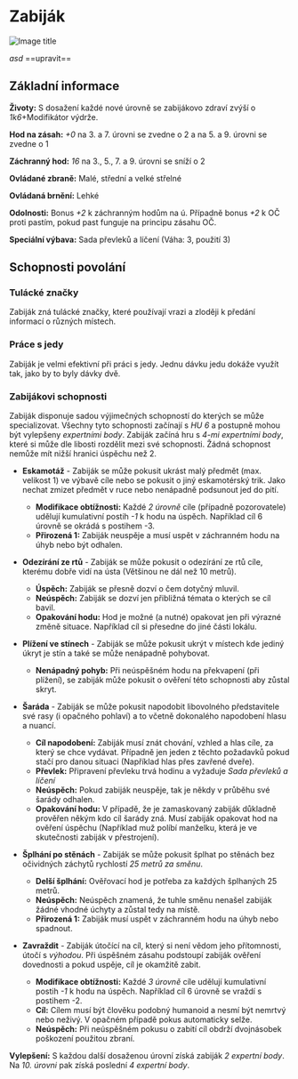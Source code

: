 # Zabiják

![Image title](/assets/classes/Assassin.jpeg)

*asd* ==upravit==

## Základní informace

**Životy:** S dosažení každé nové úrovně se zabijákovo zdraví zvýší o *1k6*+Modifikátor výdrže.

**Hod na zásah:** *+0* na 3. a 7. úrovni se zvedne o 2 a na 5. a 9. úrovni se zvedne o 1

**Záchranný hod:** *16* na 3., 5., 7. a 9. úrovni se sníží o 2

**Ovládané zbraně:** Malé, střední a velké střelné

**Ovládaná brnění:** Lehké

**Odolnosti:** Bonus *+2* k záchranným hodům na ú. Případně bonus *+2* k OČ proti pastím, pokud past funguje na principu zásahu OČ.

**Speciální výbava:** Sada převleků a líčení (Váha: 3, použití 3)

## Schopnosti povolání

### Tulácké značky

Zabiják zná tulácké značky, které používají vrazi a zloději k předání informací o různých místech.

### Práce s jedy

Zabiják je velmi efektivní při práci s jedy. Jednu dávku jedu dokáže využít tak, jako by to byly dávky dvě.

### Zabijákovi schopnosti

Zabiják disponuje sadou výjimečných schopností do kterých se může specializovat. Všechny tyto schopnosti začínají s *HU 6* a postupně mohou být vylepšeny *expertními body*. Zabiják začíná hru s *4-mi expertními body*, které si může dle libosti rozdělit mezi své schopnosti. Žádná schopnost nemůže mít nižší hranici úspěchu než 2.

- **Eskamotáž** - Zabiják se může pokusit ukrást malý předmět (max. velikost 1) ve výbavě cíle nebo se pokusit o jiný eskamotérský trik. Jako nechat zmizet předmět v ruce nebo nenápadně podsunout jed do pití.
    - **Modifikace obtížnosti:** Každé *2 úrovně* cíle (případně pozorovatele) udělují kumulativní postih *-1* k hodu na úspěch. Například cíl 6 úrovně se okrádá s postihem -3.
    - **Přirozená 1:** Zabiják neuspěje a musí uspět v záchranném hodu na úhyb nebo být odhalen.

- **Odezírání ze rtů** - Zabiják se může pokusit o odezírání ze rtů cíle, kterému dobře vidí na ústa (Většinou ne dál než 10 metrů).
    - **Úspěch:** Zabiják se přesně dozví o čem dotyčný mluvil.
    - **Neúspěch:** Zabiják se dozví jen přibližná témata o kterých se cíl bavil.
    - **Opakování hodu:** Hod je možné (a nutné) opakovat jen při výrazné změně situace. Například cíl si přesedne do jiné části lokálu.
- **Plížení ve stínech** - Zabiják se může pokusit ukrýt v místech kde jediný úkryt je stín a také se může nenápadně pohybovat.
    - **Nenápadný pohyb:** Při neúspěšném hodu na překvapení (při plížení), se zabiják může pokusit o ověření této schopnosti aby zůstal skryt.
- **Šaráda** - Zabiják se může pokusit napodobit libovolného představitele své rasy (i opačného pohlaví) a to včetně dokonalého napodobení hlasu a nuancí.
    - **Cíl napodobení:** Zabiják musí znát chování, vzhled a hlas cíle, za který se chce vydávat.  Případně jen jeden z těchto požadavků pokud stačí pro danou situaci (Například hlas přes zavřené dveře).
    - **Převlek:** Připravení převleku trvá hodinu a vyžaduje *Sada převleků a líčení*
    - **Neúspěch:** Pokud zabiják neuspěje, tak je někdy v průběhu své šarády odhalen.
    - **Opakování hodu:** V případě, že je zamaskovaný zabiják důkladně prověřen někým kdo cíl šarády zná. Musí zabiják opakovat hod na ověření úspěchu (Například muž políbí manželku, která je ve skutečnosti zabiják v přestrojení).
- **Šplhání po stěnách** - Zabiják se může pokusit šplhat po stěnách bez očividných záchytů rychlostí *25 metrů za směnu*.
    - **Delší šplhání:** Ověřovací hod je potřeba za každých šplhaných 25 metrů.
    - **Neúspěch:** Neúspěch znamená, že tuhle směnu nenašel zabiják žádné vhodné úchyty a zůstal tedy na místě.
    - **Přirozená 1:**  Zabiják musí uspět v záchranném hodu na úhyb nebo spadnout.
- **Zavraždit** - Zabiják útočící na cíl, který si není vědom jeho přítomnosti, útočí s *výhodou*. Při úspěšném zásahu podstoupí zabiják ověření dovednosti a pokud uspěje, cíl je okamžitě zabit.
    - **Modifikace obtížnosti:** Každé *3 úrovně* cíle udělují kumulativní postih *-1* k hodu na úspěch. Například cíl 6 úrovně se vraždí s postihem -2.
    - **Cíl:** Cílem musí být člověku podobný humanoid a nesmí být nemrtvý nebo neživý. V opačném případě pokus automaticky selže.
    - **Neúspěch:** Při neúspěšném pokusu o zabití cíl obdrží dvojnásobek poškození použitou zbraní.

**Vylepšení:** S každou další dosaženou úrovní získá zabiják *2 expertní body*. Na *10. úrovni* pak získá poslední *4 expertní body*.
